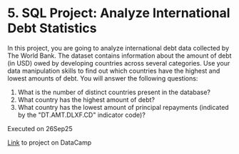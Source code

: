 # 5. SQL Project: Analyze International Debt Statistics
In this project, you are going to analyze international debt data collected by The World Bank. The dataset contains information about the amount of debt (in USD) owed by developing countries across several categories. Use your data manipulation skills to find out which countries have the highest and lowest amounts of debt. You will answer the following questions:
1.  What is the number of distinct countries present in the database?
2.  What country has the highest amount of debt?
3.  What country has the lowest amount of principal repayments (indicated by the "DT.AMT.DLXF.CD" indicator code)?

Executed on 26Sep25

[Link](https://app.datacamp.com/learn/projects/1906) to project on DataCamp
 
